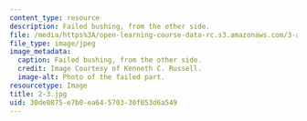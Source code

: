 ```yaml
---
content_type: resource
description: Failed bushing, from the other side.
file: /media/https%3A/open-learning-course-data-rc.s3.amazonaws.com/3-a27-case-studies-in-forensic-metallurgy-fall-2007/30de0875e7b0ea64570330f053d6a549_2-3.jpg
file_type: image/jpeg
image_metadata:
  caption: Failed bushing, from the other side.
  credit: Image Courtesy of Kenneth C. Russell.
  image-alt: Photo of the failed part.
resourcetype: Image
title: 2-3.jpg
uid: 30de0875-e7b0-ea64-5703-30f053d6a549
---
```

